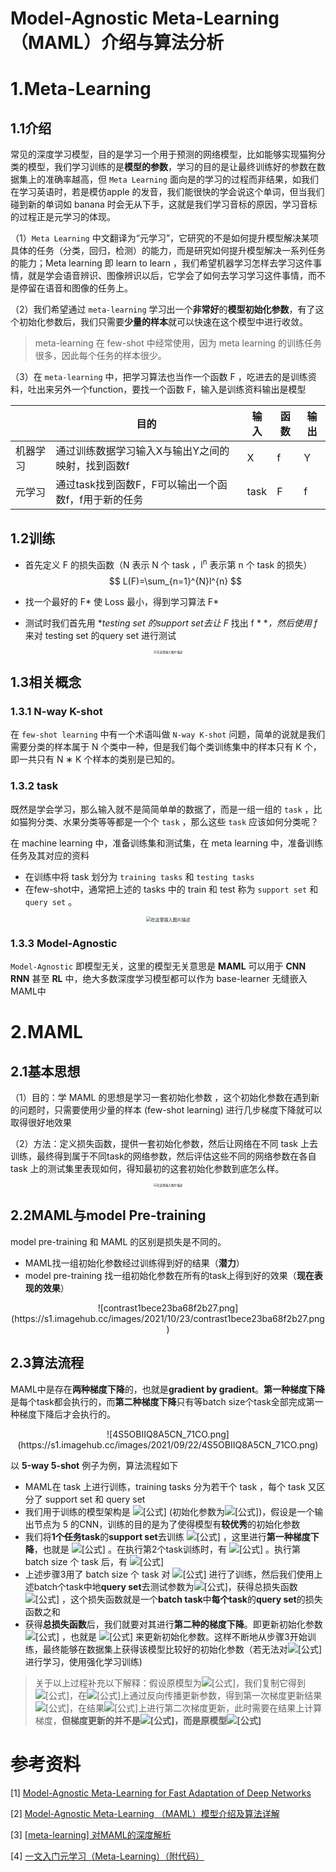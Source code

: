 # Model-Agnostic Meta-Learning（MAML）介绍与算法分析


# 1.Meta-Learning

## 1.1介绍

常见的深度学习模型，目的是学习一个用于预测的网络模型，比如能够实现猫狗分类的模型，我们学习训练的是**模型的参数**，学习的目的是让最终训练好的参数在数据集上的准确率越高，但 `Meta Learning` 面向是的学习的过程而非结果，如我们在学习英语时，若是模仿apple 的发音，我们能很快的学会说这个单词，但当我们碰到新的单词如 banana 时会无从下手，这就是我们学习音标的原因，学习音标的过程正是元学习的体现。

（1）`Meta Learning` 中文翻译为“元学习”，它研究的不是如何提升模型解决某项具体的任务（分类，回归，检测）的能力，而是研究如何提升模型解决一系列任务的能力；Meta learning 即 learn to learn ，我们希望机器学习怎样去学习这件事情，就是学会语音辨识、图像辨识以后，它学会了如何去学习学习这件事情，而不是停留在语音和图像的任务上。

（2）我们希望通过 `meta-learning` 学习出一个**非常好**的**模型初始化参数**，有了这个初始化参数后，我们只需要**少量的样本**就可以快速在这个模型中进行收敛。

> meta-learning 在 few-shot 中经常使用，因为 meta learning  的训练任务很多，因此每个任务的样本很少。

（3）在 `meta-learning` 中，把学习算法也当作一个函数 F ，吃进去的是训练资料，吐出来另外一个function，要找一个函数 F，输入是训练资料输出是模型

|          | 目的                                                 | 输入 | 函数 | 输出 |
| -------- | ---------------------------------------------------- | ---- | ---- | ---- |
| 机器学习 | 通过训练数据学习输入X与输出Y之间的映射，找到函数f    | X    | f    | Y    |
| 元学习   | 通过task找到函数F，F可以输出一个函数f，f用于新的任务 | task | F    | f    |

## 1.2训练

- 首先定义 F 的损失函数（N 表示 N 个 task ，l<sup>n</sup> 表示第 n 个 task 的损失）
  $$
  L(F)=\sum_{n=1}^{N}l^{n}
  $$

- 找一个最好的 F* 使 Loss 最小，得到学习算法 F*

- 测试时我们首先用 **testing set 的support set去让 F* 找出 f * **，然后使用 f* 来对 testing set 的query set 进行测试

<div align=center>
<img src="https://img-blog.csdnimg.cn/2020052808373588.png?x-oss-process=image/watermark,type_ZmFuZ3poZW5naGVpdGk,shadow_10,text_aHR0cHM6Ly9ibG9nLmNzZG4ubmV0L3FxXzQxNjk0NTA0,size_16,color_FFFFFF,t_70" alt="在这里插入图片描述" style="zoom: 33%;" />
</div>

## 1.3相关概念

### 1.3.1 N-way K-shot

在 `few-shot learning` 中有一个术语叫做 `N-way K-shot` 问题，简单的说就是我们需要分类的样本属于 N 个类中一种，但是我们每个类训练集中的样本只有 K 个，即一共只有 N ∗ K 个样本的类别是已知的。

### 1.3.2 task

既然是学会学习，那么输入就不是简简单单的数据了，而是一组一组的 `task` ，比如猫狗分类、水果分类等等都是一个个 `task` ，那么这些 `task` 应该如何分类呢？

在 machine learning 中，准备训练集和测试集，在 meta learning 中，准备训练任务及其对应的资料

- 在训练中将 task 划分为 `training tasks` 和 `testing tasks`
- 在few-shot中，通常把上述的 tasks 中的 train 和 test 称为 `support set` 和 `query set` 。

<div align=center>
<img src="https://img-blog.csdnimg.cn/20200716103136708.png?x-oss-process=image/watermark,type_ZmFuZ3poZW5naGVpdGk,shadow_10,text_aHR0cHM6Ly9ibG9nLmNzZG4ubmV0L3dlaXhpbl80NDU1NDMzNw==,size_16,color_FFFFFF,t_70" alt="在这里插入图片描述" style="zoom: 50%;" />
</div>

### 1.3.3 Model-Agnostic

`Model-Agnostic` 即模型无关，这里的模型无关意思是 **MAML** 可以用于 **CNN RNN** 甚至 **RL** 中，绝大多数深度学习模型都可以作为 base-learner 无缝嵌入MAML中

# 2.MAML

## 2.1基本思想

（1）目的：学 MAML 的思想是学习一套初始化参数 ，这个初始化参数在遇到新的问题时，只需要使用少量的样本 (few-shot learning) 进行几步梯度下降就可以取得很好地效果

（2）方法：定义损失函数，提供一套初始化参数，然后让网络在不同 task 上去训练，最终得到属于不同task的网络参数，然后评估这些不同的网络参数在各自 task 上的测试集里表现如何，得知最初的这套初始化参数到底怎么样。

<div align=center>
<img src="https://img-blog.csdnimg.cn/20191008213431186.png?x-oss-process=image/watermark,type_ZmFuZ3poZW5naGVpdGk,shadow_10,text_aHR0cHM6Ly9ibG9nLmNzZG4ubmV0L3NoYW95dWUxMjM0,size_16,color_FFFFFF,t_70" alt="在这里插入图片描述" style="zoom: 33%;" />
</div>

## 2.2MAML与model Pre-training

model pre-training 和 MAML 的区别是损失是不同的。

- MAML找一组初始化参数经过训练得到好的结果（**潜力**）
- model pre-training 找一组初始化参数在所有的task上得到好的效果（**现在表现的效果**）

<div align=center>
![contrast1bece23ba68f2b27.png](https://s1.imagehub.cc/images/2021/10/23/contrast1bece23ba68f2b27.png)
</div>

## 2.3算法流程

MAML中是存在**两种梯度下降**的，也就是**gradient by gradient**。**第一种梯度下降**是每个task都会执行的，而**第二种梯度下降**只有等batch size个task全部完成第一种梯度下降后才会执行的。

<div align=center>
![4S5OBIIQ8A5CN_71CO.png](https://s1.imagehub.cc/images/2021/09/22/4S5OBIIQ8A5CN_71CO.png)
</div>

以 **5-way 5-shot** 例子为例，算法流程如下

- MAML在 task 上进行训练，training tasks 分为若干个 task ，每个 task 又区分了 support set 和 query set
- 我们用于训练的模型架构是 ![[公式]](https://www.zhihu.com/equation?tex=M_%7Bmeta%7D) (初始化参数为![[公式]](https://www.zhihu.com/equation?tex=%5Cphi))，假设是一个输出节点为 5 的CNN，训练的目的是为了使得模型有**较优秀**的初始化参数
- 我们将**1个任务task**的**support set**去训练 ![[公式]](https://www.zhihu.com/equation?tex=M_%7Bmeta%7D) ，这里进行**第一种梯度下降**，也就是 ![[公式]](https://www.zhihu.com/equation?tex=%5Chat%7B%5Ctheta%7D%5E%7B1%7D%5CLeftarrow%5Cphi+-%5Ceta.%5Cpartial+l%28%5Cphi%29%2F%5Cpartial+%5Cphi) 。在执行第2个task训练时，有 ![[公式]](https://www.zhihu.com/equation?tex=%5Chat%7B%5Ctheta%7D%5E%7B2%7D%5CLeftarrow%5Cphi+-%5Ceta.%5Cpartial+l%28%5Cphi%29%2F%5Cpartial+%5Cphi) 。执行第 batch size 个 task 后，有 ![[公式]](https://www.zhihu.com/equation?tex=%5Chat%7B%5Ctheta%7D%5E%7Bbz%7D%5CLeftarrow%5Cphi+-%5Ceta.%5Cpartial+l%28%5Cphi%29%2F%5Cpartial+%5Cphi) 
- 上述步骤3用了 batch size 个 task 对 ![[公式]](https://www.zhihu.com/equation?tex=M_%7Bmeta%7D) 进行了训练，然后我们使用上述batch个task中地**query set**去测试参数为![[公式]](https://www.zhihu.com/equation?tex=%5Chat%7B%5Ctheta%7D%5E%7Bi%7D%2Ci%5Cin%5B1%2Cbatch+size%5D)，获得总损失函数 ![[公式]](https://www.zhihu.com/equation?tex=L%28%5Cphi%29%3D%5Csum_%7Bi%3D1%7D%5E%7Bbs%7D%7Bl%5E%7Bi%7D%28%5Chat%7B%5Ctheta%7D%5E%7Bi%7D%29%7D) ，这个损失函数就是一个**batch task**中**每个task**的**query set**的损失函数之和
- 获得**总损失函数**后，我们就要对其进行**第二种的梯度下降**。即更新初始化参数 ![[公式]](https://www.zhihu.com/equation?tex=%5Cphi) ，也就是 ![[公式]](https://www.zhihu.com/equation?tex=%5Cphi%5CLeftarrow%5Cphi+-%5Ceta.%5Cpartial+L%28%5Cphi%29%2F%5Cpartial+%5Cphi) 来更新初始化参数。这样不断地从步骤3开始训练，最终能够在数据集上获得该模型比较好的初始化参数（若无法对![[公式]](https://www.zhihu.com/equation?tex=%5Cphi)进行学习，使用强化学习训练)

> 关于以上过程补充以下解释：假设原模型为![[公式]](https://www.zhihu.com/equation?tex=%5Ctheta_a)，我们复制它得到![[公式]](https://www.zhihu.com/equation?tex=%5Ctheta_b)，在![[公式]](https://www.zhihu.com/equation?tex=%5Ctheta_b)上通过反向传播更新参数，得到第一次梯度更新结果![[公式]](https://www.zhihu.com/equation?tex=%5Ctheta_b%27)，在结果![[公式]](https://www.zhihu.com/equation?tex=%5Ctheta_b%27)上进行第二次梯度更新，此时需要在结果上计算梯度，**但梯度更新的并不是![[公式]](https://www.zhihu.com/equation?tex=%5Ctheta_b%27)，而是原模型![[公式]](https://www.zhihu.com/equation?tex=%5Ctheta_a)**

# 参考资料

[1] [Model-Agnostic Meta-Learning for Fast Adaptation of Deep Networks](https://arxiv.org/abs/1703.03400)

[2] [Model-Agnostic Meta-Learning （MAML）模型介绍及算法详解](https://zhuanlan.zhihu.com/p/57864886)

[3] [[meta-learning] 对MAML的深度解析](https://zhuanlan.zhihu.com/p/181709693)

[4] [一文入门元学习（Meta-Learning）（附代码）](https://zhuanlan.zhihu.com/p/136975128)


